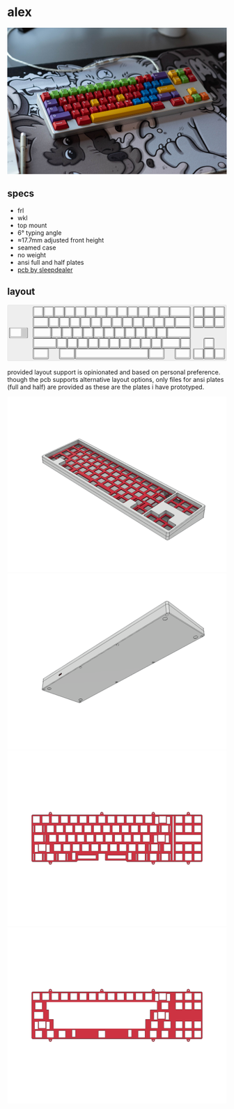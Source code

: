 # alex

![the board](images/photo_1.jpg)

## specs

- frl
- wkl
- top mount
- 6° typing angle
- ≈17.7mm adjusted front height
- seamed case
- no weight
- ansi full and half plates
- [pcb by sleepdealer](https://github.com/Sleepdealr/OSFRL)

## layout

![layout](images/layout.png)

provided layout support is opinionated and based on personal preference. though the pcb supports alternative layout options, only files for ansi plates (full and half) are provided as these are the plates i have prototyped.

![assembly top render](images/render_1.png)
![assembly bottom render](images/render_2.png)
![full plate render](images/render_3.png)
![half plate render](images/render_4.png)
